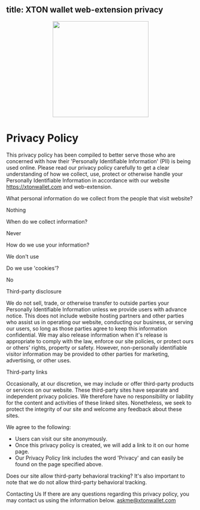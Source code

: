 title: XTON wallet web-extension privacy
---

<img style="width: 256px; margin-left: auto; margin-right: auto; text-align: center; display: block;" src="/images/big_logo.png" />

# Privacy Policy
This privacy policy has been compiled to better serve those who are concerned with how their 'Personally Identifiable Information' (PII) is being used online. Please read our privacy policy carefully to get a clear understanding of how we collect, use, protect or otherwise handle your Personally Identifiable Information in accordance with our website
https://xtonwallet.com and web-extension.

What personal information do we collect from the people that visit website?

Nothing

When do we collect information?

Never

How do we use your information?

We don't use

Do we use 'cookies'?

No

Third-party disclosure

We do not sell, trade, or otherwise transfer to outside parties your Personally Identifiable Information unless we provide users with advance notice. This does not include website hosting partners and other parties who assist us in operating our website, conducting our business, or serving our users, so long as those parties agree to keep this information confidential. We may also release information when it's release is appropriate to comply with the law, enforce our site policies, or protect ours or others' rights, property or safety. However, non-personally identifiable visitor information may be provided to other parties for marketing, advertising, or other uses.

Third-party links

Occasionally, at our discretion, we may include or offer third-party products or services on our website. These third-party sites have separate and independent privacy policies. We therefore have no responsibility or liability for the content and activities of these linked sites. Nonetheless, we seek to protect the integrity of our site and welcome any feedback about these sites.

We agree to the following:
* Users can visit our site anonymously.
* Once this privacy policy is created, we will add a link to it on our home page.
* Our Privacy Policy link includes the word 'Privacy' and can easily be found on the page specified above.

Does our site allow third-party behavioral tracking?
It's also important to note that we do not allow third-party behavioral tracking.

Contacting Us
If there are any questions regarding this privacy policy, you may contact us using the information below.
askme@xtonwallet.com
